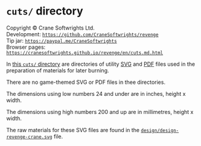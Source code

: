 # `cuts/` directory

Copyright © Crane Softwrights Ltd.  
Development: [`https://github.com/CraneSoftwrights/revenge`](https://github.com/CraneSoftwrights/revenge)  
Tip jar: [`https://paypal.me/CraneSoftwrights`](https://paypal.me/CraneSoftwrights)  
Browser pages: [`https://cranesoftwrights.github.io/revenge/en/cuts.md.html`](https://cranesoftwrights.github.io/revenge/en/cuts.md.html)  

In [this `cuts/` directory](../cuts) are directories of utility [SVG](../cuts/svg) and [PDF](../cuts/pdf) files used in the preparation of materials for later burning.

There are no game-themed SVG or PDF files in thee directories.

The dimensions using low numbers 24 and under are in inches, height x width.

The dimensions using high numbers 200 and up are in millimetres, height x width.

The raw materials for these SVG files are found in the [`design/design-revenge-crane.svg`](../design/design-revenge-crane.svg) file.
